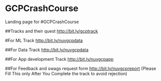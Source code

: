 # GCPCrashCourse
Landing page for #GCPCrashCourse

##Tracks and their quest 
http://bit.ly/gcptrack

#For ML Track 
http://bit.ly/nuvgcpdata

##For Data Track
http://bit.ly/nuvgcpdata

##For App development Track
http://bit.ly/nuvgcpapp

##For Feedback and swags request form
http://bit.ly/nuvgcpreport   (Please Fill This only After You Complete the track to avoid rejection)
